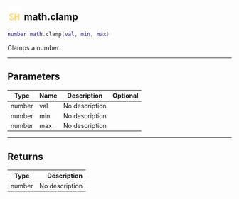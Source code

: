 ## <img src="../../.gitbook/assets/shared.png" width="32" height="32" /> math.clamp

```lua
number math.clamp(val, min, max)
```

Clamps a number

------
## Parameters

| Type   | Name | Description | Optional |
| ------ | ---- | ----------- | -------: |
| number | val | No description |  |
| number | min | No description |  |
| number | max | No description |  |


------
## Returns

| Type   | Description |
| ------ | ----------: |
| number | No description |

